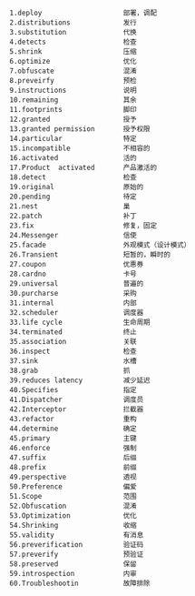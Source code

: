 	1.deploy					部署，调配  
	2.distributions				发行
	3.substitution				代换
	4.detects					检查
	5.shrink					压缩
	6.optimize					优化
	7.obfuscate					混淆
	8.preveirfy					预检
	9.instructions				说明
	10.remaining				其余				
	11.footprints				脚印
	12.granted					授予
	13.granted permission		授予权限
	14.particular				特定
	15.incompatible				不相容的	
	16.activated				活的
	17.Product	activated		产品激活的
	18.detect					检查
	19.original					原始的
	20.pending					待定
	21.nest						巢
	22.patch					补丁
	23.fix						修复，固定
	24.Messenger				信使
	25.facade					外观模式（设计模式）
	26.Transient 				短暂的，瞬时的
	27.coupon					优惠券
	28.cardno					卡号
	29.universal				普遍的
	30.purcharse				采购
	31.internal					内部
	32.scheduler				调度器
	33.life cycle				生命周期
	34.terminated				终止
	35.association				关联
	36.inspect					检查
	37.sink						水槽
	38.grab						抓
	39.reduces latency			减少延迟
	40.Specifies				指定
	41.Dispatcher				调度员
	42.Interceptor				拦截器
	43.refactor					重构
	44.determine 				确定
	45.primary					主键
	46.enforce					强制
	47.suffix					后缀
	48.prefix					前缀
	49.perspective				透视
	50.Preference				偏爱
	51.Scope					范围
	52.Obfuscation				混淆
	53.Optimization				优化
	54.Shrinking				收缩
	55.validity 				有消息
	56.preverification			验证码
	57.preverify				预验证
	58.preserved 				保留
	59.introspection 			内审
	60.Troubleshootin			故障排除